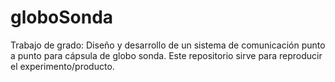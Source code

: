 # globoSonda
Trabajo de grado: Diseño y desarrollo de un sistema de comunicación punto a punto para cápsula de globo sonda. Este repositorio sirve para reproducir el experimento/producto.
